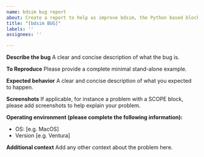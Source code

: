 ```yaml
---
name: bdsim bug report
about: Create a report to help us improve bdsim, the Python based block diagram simulator
title: "[bdsim BUG]"
labels: ''
assignees: ''

---
```


**Describe the bug**
A clear and concise description of what the bug is.

**To Reproduce**
Please provide a complete minimal stand-alone example.

**Expected behavior**
A clear and concise description of what you expected to happen.

**Screenshots**
If applicable, for instance a problem with a SCOPE block, please add screenshots to help explain your problem.

**Operating environment (please complete the following information):**
 - OS: [e.g. MacOS]
 - Version [e.g. Ventura]

**Additional context**
Add any other context about the problem here.
